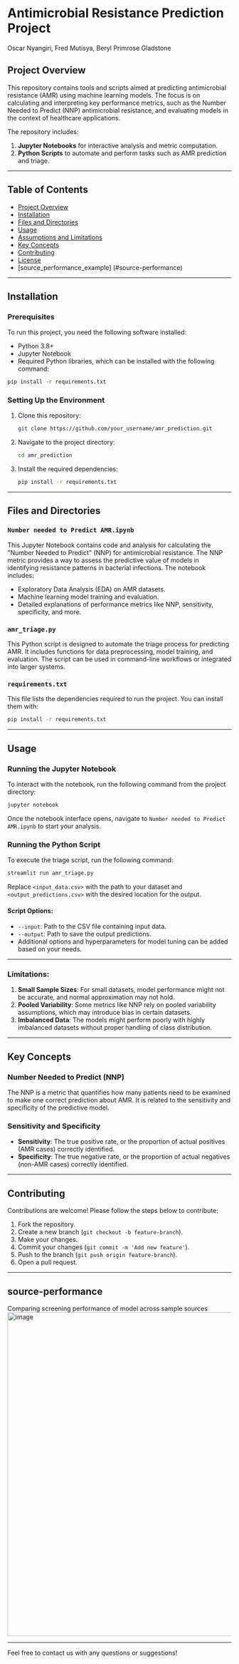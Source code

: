 
# Antimicrobial Resistance Prediction Project

Oscar Nyangiri, Fred Mutisya, Beryl Primrose Gladstone

## Project Overview

This repository contains tools and scripts aimed at predicting antimicrobial resistance (AMR) using machine learning models. The focus is on calculating and interpreting key performance metrics, such as the Number Needed to Predict (NNP) antimicrobial resistance, and evaluating models in the context of healthcare applications.

The repository includes:
1. **Jupyter Notebooks** for interactive analysis and metric computation.
2. **Python Scripts** to automate and perform tasks such as AMR prediction and triage.

---

## Table of Contents
- [Project Overview](#project-overview)
- [Installation](#installation)
- [Files and Directories](#files-and-directories)
- [Usage](#usage)
- [Assumptions and Limitations](#assumptions-and-limitations)
- [Key Concepts](#key-concepts)
- [Contributing](#contributing)
- [License](#license)
- [source_performance_example] (#source-performance)
---

## Installation

### Prerequisites

To run this project, you need the following software installed:
- Python 3.8+
- Jupyter Notebook
- Required Python libraries, which can be installed with the following command:

```bash
pip install -r requirements.txt
```

### Setting Up the Environment

1. Clone this repository:

   ```bash
   git clone https://github.com/your_username/amr_prediction.git
   ```

2. Navigate to the project directory:

   ```bash
   cd amr_prediction
   ```

3. Install the required dependencies:

   ```bash
   pip install -r requirements.txt
   ```

---

## Files and Directories

### `Number needed to Predict AMR.ipynb`
This Jupyter Notebook contains code and analysis for calculating the "Number Needed to Predict" (NNP) for antimicrobial resistance. The NNP metric provides a way to assess the predictive value of models in identifying resistance patterns in bacterial infections. The notebook includes:
- Exploratory Data Analysis (EDA) on AMR datasets.
- Machine learning model training and evaluation.
- Detailed explanations of performance metrics like NNP, sensitivity, specificity, and more.

### `amr_triage.py`
This Python script is designed to automate the triage process for predicting AMR. It includes functions for data preprocessing, model training, and evaluation. The script can be used in command-line workflows or integrated into larger systems.

### `requirements.txt`
This file lists the dependencies required to run the project. You can install them with:

```bash
pip install -r requirements.txt
```

---

## Usage

### Running the Jupyter Notebook

To interact with the notebook, run the following command from the project directory:

```bash
jupyter notebook
```

Once the notebook interface opens, navigate to `Number needed to Predict AMR.ipynb` to start your analysis.

### Running the Python Script

To execute the triage script, run the following command:

```bash
streamlit run amr_triage.py 
```

Replace `<input_data.csv>` with the path to your dataset and `<output_predictions.csv>` with the desired location for the output.

#### Script Options:
- `--input`: Path to the CSV file containing input data.
- `--output`: Path to save the output predictions.
- Additional options and hyperparameters for model tuning can be added based on your needs.

---


### Limitations:
1. **Small Sample Sizes**: For small datasets, model performance might not be accurate, and normal approximation may not hold.
2. **Pooled Variability**: Some metrics like NNP rely on pooled variability assumptions, which may introduce bias in certain datasets.
3. **Imbalanced Data**: The models might perform poorly with highly imbalanced datasets without proper handling of class distribution.

---

## Key Concepts

### Number Needed to Predict (NNP)
The NNP is a metric that quantifies how many patients need to be examined to make one correct prediction about AMR. It is related to the sensitivity and specificity of the predictive model.

### Sensitivity and Specificity
- **Sensitivity**: The true positive rate, or the proportion of actual positives (AMR cases) correctly identified.
- **Specificity**: The true negative rate, or the proportion of actual negatives (non-AMR cases) correctly identified.

---

## Contributing

Contributions are welcome! Please follow the steps below to contribute:

1. Fork the repository.
2. Create a new branch (`git checkout -b feature-branch`).
3. Make your changes.
4. Commit your changes (`git commit -m 'Add new feature'`).
5. Push to the branch (`git push origin feature-branch`).
6. Open a pull request.

---

## source-performance

Comparing screening performance of model across sample sources
<img width="727" alt="image" src="https://github.com/user-attachments/assets/7b57b113-03f5-4dce-9a6c-16774313ebf8">

---

Feel free to contact us with any questions or suggestions!

